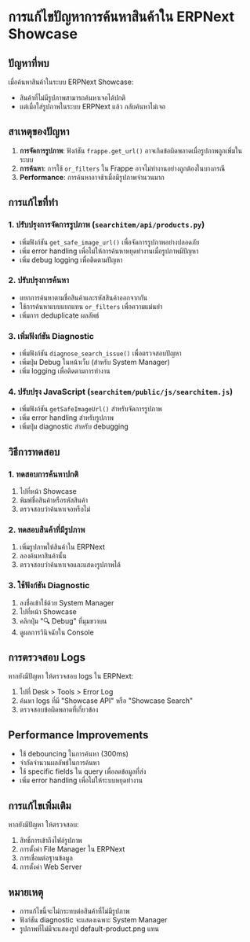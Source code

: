 # การแก้ไขปัญหาการค้นหาสินค้าใน ERPNext Showcase

## ปัญหาที่พบ

เมื่อค้นหาสินค้าในระบบ ERPNext Showcase:

- สินค้าที่ไม่มีรูปภาพสามารถค้นหาเจอได้ปกติ
- แต่เมื่อใส่รูปภาพในระบบ ERPNext แล้ว กลับค้นหาไม่เจอ

## สาเหตุของปัญหา

1. **การจัดการรูปภาพ**: ฟังก์ชัน `frappe.get_url()` อาจเกิดข้อผิดพลาดเมื่อรูปภาพถูกเพิ่มในระบบ
2. **การค้นหา**: การใช้ `or_filters` ใน Frappe อาจไม่ทำงานอย่างถูกต้องในบางกรณี
3. **Performance**: การค้นหาอาจช้าเมื่อมีรูปภาพจำนวนมาก

## การแก้ไขที่ทำ

### 1. ปรับปรุงการจัดการรูปภาพ (`searchitem/api/products.py`)

- เพิ่มฟังก์ชัน `get_safe_image_url()` เพื่อจัดการรูปภาพอย่างปลอดภัย
- เพิ่ม error handling เพื่อไม่ให้การค้นหาหยุดทำงานเมื่อรูปภาพมีปัญหา
- เพิ่ม debug logging เพื่อติดตามปัญหา

### 2. ปรับปรุงการค้นหา

- แยกการค้นหาตามชื่อสินค้าและรหัสสินค้าออกจากกัน
- ใช้การค้นหาแบบแยกแทน `or_filters` เพื่อความแม่นยำ
- เพิ่มการ deduplicate ผลลัพธ์

### 3. เพิ่มฟังก์ชัน Diagnostic

- เพิ่มฟังก์ชัน `diagnose_search_issue()` เพื่อตรวจสอบปัญหา
- เพิ่มปุ่ม Debug ในหน้าเว็บ (สำหรับ System Manager)
- เพิ่ม logging เพื่อติดตามการทำงาน

### 4. ปรับปรุง JavaScript (`searchitem/public/js/searchitem.js`)

- เพิ่มฟังก์ชัน `getSafeImageUrl()` สำหรับจัดการรูปภาพ
- เพิ่ม error handling สำหรับรูปภาพ
- เพิ่มปุ่ม diagnostic สำหรับ debugging

## วิธีการทดสอบ

### 1. ทดสอบการค้นหาปกติ

1. ไปที่หน้า Showcase
2. พิมพ์ชื่อสินค้าหรือรหัสสินค้า
3. ตรวจสอบว่าค้นหาเจอหรือไม่

### 2. ทดสอบสินค้าที่มีรูปภาพ

1. เพิ่มรูปภาพให้สินค้าใน ERPNext
2. ลองค้นหาสินค้านั้น
3. ตรวจสอบว่าค้นหาเจอและแสดงรูปภาพได้

### 3. ใช้ฟังก์ชัน Diagnostic

1. ลงชื่อเข้าใช้ด้วย System Manager
2. ไปที่หน้า Showcase
3. คลิกปุ่ม "🔍 Debug" ที่มุมขวาบน
4. ดูผลการวินิจฉัยใน Console

## การตรวจสอบ Logs

หากยังมีปัญหา ให้ตรวจสอบ logs ใน ERPNext:

1. ไปที่ Desk > Tools > Error Log
2. ค้นหา logs ที่มี "Showcase API" หรือ "Showcase Search"
3. ตรวจสอบข้อผิดพลาดที่เกี่ยวข้อง

## Performance Improvements

- ใช้ debouncing ในการค้นหา (300ms)
- จำกัดจำนวนผลลัพธ์ในการค้นหา
- ใช้ specific fields ใน query เพื่อลดข้อมูลที่ส่ง
- เพิ่ม error handling เพื่อไม่ให้ระบบหยุดทำงาน

## การแก้ไขเพิ่มเติม

หากยังมีปัญหา ให้ตรวจสอบ:

1. สิทธิ์การเข้าถึงไฟล์รูปภาพ
2. การตั้งค่า File Manager ใน ERPNext
3. การเชื่อมต่อฐานข้อมูล
4. การตั้งค่า Web Server

## หมายเหตุ

- การแก้ไขนี้จะไม่กระทบต่อสินค้าที่ไม่มีรูปภาพ
- ฟังก์ชัน diagnostic จะแสดงเฉพาะ System Manager
- รูปภาพที่ไม่มีจะแสดงรูป default-product.png แทน
